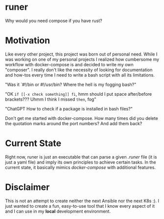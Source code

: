 # runer

Why would you need compose if you have rust?

# Motivation

Like every other project, this project was born out of personal need. While I 
was working on one of my personal projects I realized how cumbersome my 
workflow with docker-compose is and decided to write my own "composer". I
really don't like the necessity of looking for documentation and how-tos every
time I need to write a bash script with all its limitations.

"Was it `#!/bin or #!/usr/bin? Where the hell is my fogging bash?"

"OK `if [[-x check something]] fi`, hmm should I put space after/before brackets???
Uhmm I think I missed `then`, fog"

"ChatGPT How to check if a package is installed in bash files?"

Don't get me started with docker-compose. How many times did you delete the
quotation marks around the port numbers? And add them back?

# Current State

Right now, runer is just an executable that can parse a given _.runer_ file
(it is just a yaml file) and imply its own principles to achieve certain tasks.
In the current state, it basically mimics _docker-compose_ with additional
features.

# Disclaimer

This is not an attempt to create neither the next Ansible nor the next K8s :).
I just wanted to create a fun, easy-to-use tool that I know every aspect of it
and I can use in my **local** development environment.
